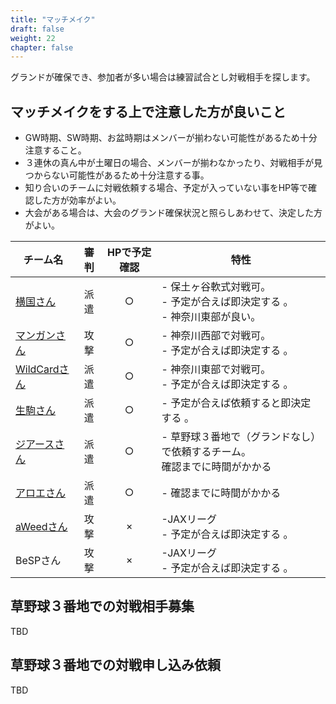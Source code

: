 ```yaml
---
title: "マッチメイク"
draft: false
weight: 22
chapter: false
---
```


グランドが確保でき、参加者が多い場合は練習試合とし対戦相手を探します。

## マッチメイクをする上で注意した方が良いこと
- GW時期、SW時期、お盆時期はメンバーが揃わない可能性があるため十分注意すること。
- ３連休の真ん中が土曜日の場合、メンバーが揃わなかったり、対戦相手が見つからない可能性があるため十分注意する事。
- 知り合いのチームに対戦依頼する場合、予定が入っていない事をHP等で確認した方が効率がよい。
- 大会がある場合は、大会のグランド確保状況と照らしあわせて、決定した方がよい。

| チーム名 | 審判 | HPで予定確認 | 特性 |
| --- | :---: | :---: | --- |
| [横国さん](http://kokudai.gotohp.jp/new/index.htm) | 派遣 | ○ | - 保土ヶ谷軟式対戦可。<BR> - 予定が合えば即決定する 。<BR> - 神奈川東部が良い。 |
| [マンガンさん](https://bb.miguee.net/mangans/) | 攻撃 | ○ | - 神奈川西部で対戦可。<BR> - 予定が合えば即決定する 。 |
| [WildCardさん](https://teams.one/teams/wild-card) | 派遣 | ○ | - 神奈川東部で対戦可。<BR> - 予定が合えば即決定する 。 |  
| [生駒さん](https://teams.one/teams/ikomakk) | 派遣 | ○ | - 予定が合えば依頼すると即決定する 。 |  
| [ジアースさん](https://teams.one/teams/shonan-theearth) | 派遣 | ○ | - 草野球３番地で（グランドなし）で依頼するチーム。<BR>確認までに時間がかかる |  
| [アロエさん](https://teams.one/teams/aroesmith) | 派遣 | ○ | - 確認までに時間がかかる |  
| [aWeedさん](https://bb.miguee.net/aweed/) | 攻撃 | × | -JAXリーグ<BR>- 予定が合えば即決定する 。 |  
| BeSPさん | 攻撃 | × | -JAXリーグ<BR>- 予定が合えば即決定する 。 |  

## 草野球３番地での対戦相手募集
  TBD
  
## 草野球３番地での対戦申し込み依頼
  TBD
  
